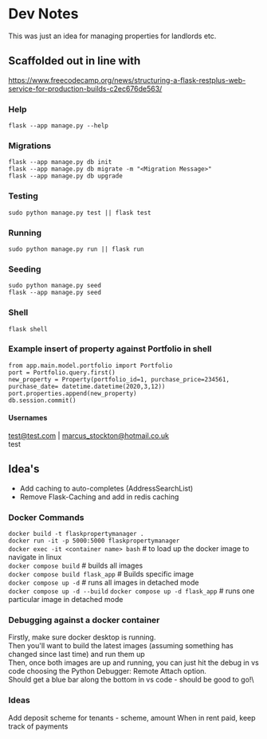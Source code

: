 # Dev Notes

This was just an idea for managing properties for landlords etc.

## Scaffolded out in line with

https://www.freecodecamp.org/news/structuring-a-flask-restplus-web-service-for-production-builds-c2ec676de563/

### Help

    flask --app manage.py --help

### Migrations

    flask --app manage.py db init
    flask --app manage.py db migrate -m "<Migration Message>"
    flask --app manage.py db upgrade

### Testing

    sudo python manage.py test || flask test

### Running

    sudo python manage.py run || flask run

### Seeding

    sudo python manage.py seed
    flask --app manage.py seed

### Shell

    flask shell

### Example insert of property against Portfolio in shell

    from app.main.model.portfolio import Portfolio
    port = Portfolio.query.first()
    new_property = Property(portfolio_id=1, purchase_price=234561, purchase_date= datetime.datetime(2020,3,12))
    port.properties.append(new_property)
    db.session.commit()

#### Usernames

<test@test.com> | <marcus_stockton@hotmail.co.uk>\
test

## Idea's

* Add caching to auto-completes (AddressSearchList)
* Remove Flask-Caching and add in redis caching

### Docker Commands

``docker build -t flaskpropertymanager .``\
``docker run -it -p 5000:5000 flaskpropertymanager``\
``docker exec -it <container name> bash`` # to load up the docker image to navigate in linux\
``docker compose build`` # builds all images\
``docker compose build flask_app`` # Builds specific image\
``docker compose up -d`` # runs all images in detached mode\
``docker compose up -d --build``
``docker compose up -d flask_app`` # runs one particular image in detached mode

### Debugging against a docker container

Firstly, make sure docker desktop is running.\
Then you'll want to build the latest images (assuming something has changed since last time) and run them up\
Then, once both images are up and running, you can just hit the debug in vs code choosing the Python Debugger: Remote Attach option.\
Should get a blue bar along the bottom in vs code - should be good to go!\


### Ideas
Add deposit scheme for tenants - scheme, amount
When in rent paid, keep track of payments